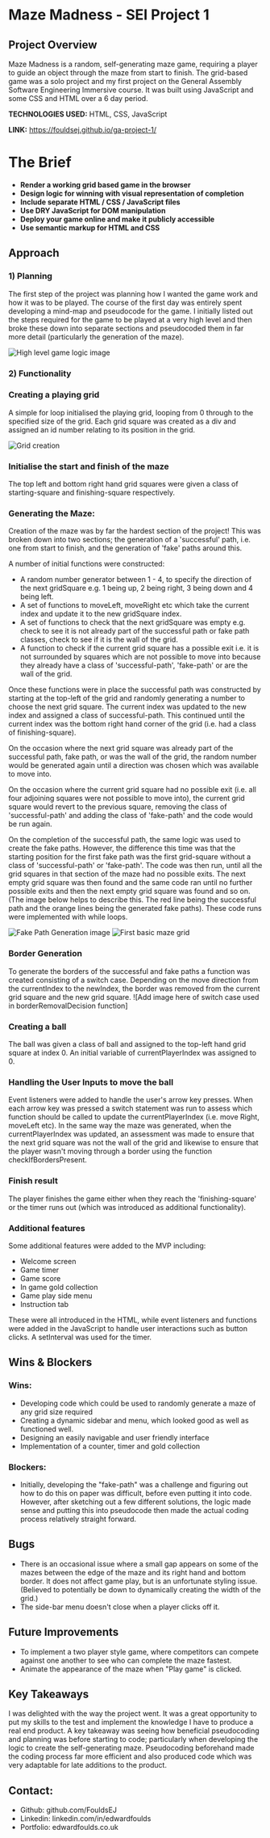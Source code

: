 # Maze Madness - SEI Project 1

## Project Overview

Maze Madness is a random, self-generating maze game, requiring a player to guide an object through the maze from start to finish. The grid-based game was a solo project and my first project on the General Assembly Software Engineering Immersive course. It was built using JavaScript and some CSS and HTML over a 6 day period.

**TECHNOLOGIES USED:** HTML, CSS, JavaScript

**LINK:** https://fouldsej.github.io/ga-project-1/

# The Brief

- **Render a working grid based game in the browser**
- **Design logic for winning with visual representation of completion**
- **Include separate HTML / CSS / JavaScript files**
- **Use DRY JavaScript for DOM manipulation**
- **Deploy your game online and make it publicly accessible**
- **Use semantic markup for HTML and CSS**

## Approach

### **1) Planning**

The first step of the project was planning how I wanted the game work and how it was to be played. The course of the first day was entirely spent developing a mind-map and pseudocode for the game. I initially listed out the steps required for the game to be played at a very high level and then broke these down into separate sections and pseudocoded them in far more detail (particularly the generation of the maze).

![High level game logic image](/images/readme-images/high-level-game-play.png)

### **2) Functionality**

### Creating a playing grid

A simple for loop initialised the playing grid, looping from 0 through to the specified size of the grid. Each grid square was created as a div and assigned an id number relating to its position in the grid.

![Grid creation](images/readme-images/grid-creation.png)

### Initialise the start and finish of the maze

The top left and bottom right hand grid squares were given a class of starting-square and finishing-square respectively.

### Generating the Maze:

Creation of the maze was by far the hardest section of the project! This was broken down into two sections; the generation of a 'successful' path, i.e. one from start to finish, and the generation of 'fake' paths around this.

A number of initial functions were constructed:

- A random number generator between 1 - 4, to specify the direction of the next gridSquare e.g. 1 being up, 2 being right, 3 being down and 4 being left.
- A set of functions to moveLeft, moveRight etc which take the current index and update it to the new gridSquare index.
- A set of functions to check that the next gridSquare was empty e.g. check to see it is not already part of the successful path or fake path classes, check to see if it is the wall of the grid.
- A function to check if the current grid square has a possible exit i.e. it is not surrounded by squares which are not possible to move into because they already have a class of 'successful-path', 'fake-path' or are the wall of the grid.

Once these functions were in place the successful path was constructed by starting at the top-left of the grid and randomly generating a number to choose the next grid square. The current index was updated to the new index and assigned a class of successful-path. This continued until the current index was the bottom right hand corner of the grid (i.e. had a class of finishing-square).

On the occasion where the next grid square was already part of the successful path, fake path, or was the wall of the grid, the random number would be generated again until a direction was chosen which was available to move into.

On the occasion where the current grid square had no possible exit (i.e. all four adjoining squares were not possible to move into), the current grid square would revert to the previous square, removing the class of 'successful-path' and adding the class of 'fake-path' and the code would be run again.

On the completion of the successful path, the same logic was used to create the fake paths. However, the difference this time was that the starting position for the first fake path was the first grid-square without a class of 'successful-path' or 'fake-path'. The code was then run, until all the grid squares in that section of the maze had no possible exits. The next empty grid square was then found and the same code ran until no further possible exits and then the next empty grid square was found and so on. (The image below helps to describe this. The red line being the successful path and the orange lines being the generated fake paths). These code runs were implemented with while loops.

![Fake Path Generation image](images/readme-images/fake-path-generation.png)
![First basic maze grid](images/readme-images/initial-maze-logic.png)

### Border Generation

To generate the borders of the successful and fake paths a function was created consisting of a switch case. Depending on the move direction from the currentIndex to the newIndex, the border was removed from the current grid square and the new grid square.
![Add image here of switch case used in borderRemovalDecision function]

### Creating a ball

The ball was given a class of ball and assigned to the top-left hand grid square at index 0. An initial variable of currentPlayerIndex was assigned to 0.

### Handling the User Inputs to move the ball

Event listeners were added to handle the user's arrow key presses. When each arrow key was pressed a switch statement was run to assess which function should be called to update the currentPlayerIndex (i.e. move Right, moveLeft etc). In the same way the maze was generated, when the currentPlayerIndex was updated, an assessment was made to ensure that the next grid square was not the wall of the grid and likewise to ensure that the player wasn't moving through a border using the function checkIfBordersPresent.

### Finish result

The player finishes the game either when they reach the 'finishing-square' or the timer runs out (which was introduced as additional functionality).

### Additional features

Some additional features were added to the MVP including:

- Welcome screen
- Game timer
- Game score
- In game gold collection
- Game play side menu
- Instruction tab

These were all introduced in the HTML, while event listeners and functions were added in the JavaScript to handle user interactions such as button clicks. A setInterval was used for the timer.

## Wins & Blockers

### **Wins:**

- Developing code which could be used to randomly generate a maze of any grid size required
- Creating a dynamic sidebar and menu, which looked good as well as functioned well.
- Designing an easily navigable and user friendly interface
- Implementation of a counter, timer and gold collection

### **Blockers:**

- Initially, developing the "fake-path" was a challenge and figuring out how to do this on paper was difficult, before even putting it into code. However, after sketching out a few different solutions, the logic made sense and putting this into pseudocode then made the actual coding process relatively straight forward.

## Bugs

- There is an occasional issue where a small gap appears on some of the mazes between the edge of the maze and its right hand and bottom border. It does not affect game play, but is an unfortunate styling issue. (Believed to potentially be down to dynamically creating the width of the grid.)
- The side-bar menu doesn't close when a player clicks off it.

## Future Improvements

- To implement a two player style game, where competitors can compete against one another to see who can complete the maze fastest.
- Animate the appearance of the maze when "Play game" is clicked.

## Key Takeaways

I was delighted with the way the project went. It was a great opportunity to put my skills to the test and implement the knowledge I have to produce a real end product. A key takeaway was seeing how beneficial pseudocoding and planning was before starting to code; particularly when developing the logic to create the self-generating maze. Pseudocoding beforehand made the coding process far more efficient and also produced code which was very adaptable for late additions to the product.

## Contact:

- Github: github.com/FouldsEJ
- Linkedin: linkedin.com/in/edwardfoulds
- Portfolio: edwardfoulds.co.uk
